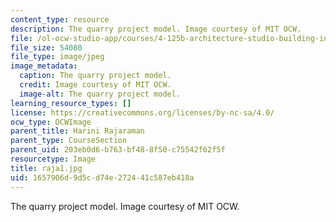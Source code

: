 ```yaml
---
content_type: resource
description: The quarry project model. Image courtesy of MIT OCW.
file: /ol-ocw-studio-app/courses/4-125b-architecture-studio-building-in-landscapes-fall-2005/1657906d9d5cd74e272441c587eb418a_raja1.jpg
file_size: 54080
file_type: image/jpeg
image_metadata:
  caption: The quarry project model.
  credit: Image courtesy of MIT OCW.
  image-alt: The quarry project model.
learning_resource_types: []
license: https://creativecommons.org/licenses/by-nc-sa/4.0/
ocw_type: OCWImage
parent_title: Harini Rajaraman
parent_type: CourseSection
parent_uid: 203eb0d6-b763-bf48-8f50-c75542f62f5f
resourcetype: Image
title: raja1.jpg
uid: 1657906d-9d5c-d74e-2724-41c587eb418a
---
```

The quarry project model. Image courtesy of MIT OCW.